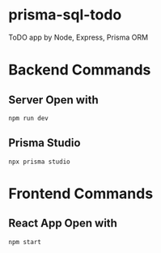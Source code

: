 # prisma-sql-todo

ToDO app by Node, Express, Prisma ORM

# Backend Commands
## Server Open with 
```
npm run dev
```

## Prisma Studio 
```
npx prisma studio
```

# Frontend Commands
## React App Open with 
```
npm start
```
